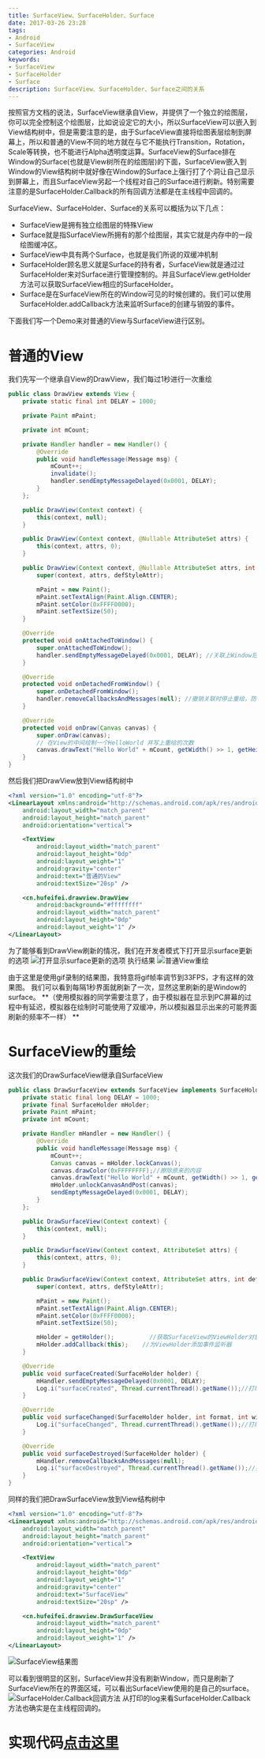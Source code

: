 ```yaml
---
title: SurfaceView、SurfaceHolder、Surface
date: 2017-03-26 23:28
tags:
- Android
- SurfaceView
categories: Android
keywords:
- SurfaceView
- SurfaceHolder
- Surface
description: SurfaceView、SurfaceHolder、Surface之间的关系
---
```


按照官方文档的说法，SurfaceView继承自View，并提供了一个独立的绘图层，你可以完全控制这个绘图层，比如说设定它的大小，所以SurfaceView可以嵌入到View结构树中，但是需要注意的是，由于SurfaceView直接将绘图表层绘制到屏幕上，所以和普通的View不同的地方就在与它不能执行Transition，Rotation，Scale等转换，也不能进行Alpha透明度运算。SurfaceView的Surface排在Window的Surface(也就是View树所在的绘图层)的下面，SurfaceView嵌入到Window的View结构树中就好像在Window的Surface上强行打了个洞让自己显示到屏幕上，而且SurfaceView另起一个线程对自己的Surface进行刷新。特别需要注意的是SurfaceHolder.Callback的所有回调方法都是在主线程中回调的。

SurfaceView、SurfaceHolder、Surface的关系可以概括为以下几点：
* SurfaceView是拥有独立绘图层的特殊View
* Surface就是指SurfaceView所拥有的那个绘图层，其实它就是内存中的一段绘图缓冲区。
* SurfaceView中具有两个Surface，也就是我们所说的双缓冲机制
* SurfaceHolder顾名思义就是Surface的持有者，SurfaceView就是通过过SurfaceHolder来对Surface进行管理控制的。并且SurfaceView.getHolder方法可以获取SurfaceView相应的SurfaceHolder。
* Surface是在SurfaceView所在的Window可见的时候创建的。我们可以使用SurfaceHolder.addCallback方法来监听Surface的创建与销毁的事件。


下面我们写一个Demo来对普通的View与SurfaceView进行区别。

# 普通的View
我们先写一个继承自View的DrawView，我们每过1秒进行一次重绘
```java
public class DrawView extends View {
    private static final int DELAY = 1000;

    private Paint mPaint;

    private int mCount;

    private Handler handler = new Handler() {
        @Override
        public void handleMessage(Message msg) {
            mCount++;
            invalidate();
            handler.sendEmptyMessageDelayed(0x0001, DELAY);
        }
    };

    public DrawView(Context context) {
        this(context, null);
    }

    public DrawView(Context context, @Nullable AttributeSet attrs) {
        this(context, attrs, 0);
    }

    public DrawView(Context context, @Nullable AttributeSet attrs, int defStyleAttr) {
        super(context, attrs, defStyleAttr);

        mPaint = new Paint();
        mPaint.setTextAlign(Paint.Align.CENTER);
        mPaint.setColor(0xFFFF0000);
        mPaint.setTextSize(50);
    }

    @Override
    protected void onAttachedToWindow() {
        super.onAttachedToWindow();
        handler.sendEmptyMessageDelayed(0x0001, DELAY); //关联上Window后开始每1000ms重绘一次
    }

    @Override
    protected void onDetachedFromWindow() {
        super.onDetachedFromWindow();
        handler.removeCallbacksAndMessages(null); //撤销关联时停止重绘，防止内存泄漏
    }

    @Override
    protected void onDraw(Canvas canvas) {
        super.onDraw(canvas);
        // 在View的中间绘制一个HelloWorld 并写上重绘的次数
        canvas.drawText("Hello World" + mCount, getWidth() >> 1, getHeight() >> 1, mPaint);
    }
}
```
然后我们把DrawView放到View结构树中
```xml
<?xml version="1.0" encoding="utf-8"?>
<LinearLayout xmlns:android="http://schemas.android.com/apk/res/android"
    android:layout_width="match_parent"
    android:layout_height="match_parent"
    android:orientation="vertical">

    <TextView
        android:layout_width="match_parent"
        android:layout_height="0dp"
        android:layout_weight="1"
        android:gravity="center"
        android:text="普通的View"
        android:textSize="20sp" />

    <cn.hufeifei.drawview.DrawView
        android:background="#ffffffff"
        android:layout_width="match_parent"
        android:layout_height="0dp"
        android:layout_weight="1" />
</LinearLayout>
```
为了能够看到DrawView刷新的情况，我们在开发者模式下打开显示surface更新的选项
![打开显示surface更新的选项](http://img-blog.csdn.net/20170326232425934?watermark/2/text/aHR0cDovL2Jsb2cuY3Nkbi5uZXQvSG9sbW9meQ==/font/5a6L5L2T/fontsize/400/fill/I0JBQkFCMA==/dissolve/70/gravity/SouthEast)
执行结果
![普通View重绘](http://img-blog.csdn.net/20170326232535259?watermark/2/text/aHR0cDovL2Jsb2cuY3Nkbi5uZXQvSG9sbW9meQ==/font/5a6L5L2T/fontsize/400/fill/I0JBQkFCMA==/dissolve/70/gravity/SouthEast)

由于这里是使用gif录制的结果图，我特意将gif帧率调节到33FPS，才有这样的效果图。
我们可以看到每隔1秒界面就刷新了一次，显然这里刷新的是Window的surface。
**（使用模拟器的同学需要注意了，由于模拟器在显示到PC屏幕的过程中有延迟，模拟器在绘制时可能使用了双缓冲，所以模拟器显示出来的可能界面刷新的频率不一样）
**
# SurfaceView的重绘
这次我们的DrawSurfaceView继承自SurfaceView
```java
public class DrawSurfaceView extends SurfaceView implements SurfaceHolder.Callback {
    private static final long DELAY = 1000;
    private final SurfaceHolder mHolder;
    private Paint mPaint;
    private int mCount;

    private Handler mHandler = new Handler() {
        @Override
        public void handleMessage(Message msg) {
            mCount++;
            Canvas canvas = mHolder.lockCanvas();
            canvas.drawColor(0xFFFFFFFF);//擦除原来的内容
            canvas.drawText("Hello World" + mCount, getWidth() >> 1, getHeight() >> 1, mPaint);
            mHolder.unlockCanvasAndPost(canvas);
            sendEmptyMessageDelayed(0x0001, DELAY);
        }
    };

    public DrawSurfaceView(Context context) {
        this(context, null);
    }

    public DrawSurfaceView(Context context, AttributeSet attrs) {
        this(context, attrs, 0);
    }

    public DrawSurfaceView(Context context, AttributeSet attrs, int defStyleAttr) {
        super(context, attrs, defStyleAttr);

        mPaint = new Paint();
        mPaint.setTextAlign(Paint.Align.CENTER);
        mPaint.setColor(0xFFFF0000);
        mPaint.setTextSize(50);

        mHolder = getHolder();          //获取SurfaceView的ViewHolder对象
        mHolder.addCallback(this);    //为ViewHolder添加事件监听器
    }

    @Override
    public void surfaceCreated(SurfaceHolder holder) {
        mHandler.sendEmptyMessageDelayed(0x0001, DELAY);
        Log.i("surfaceCreated", Thread.currentThread().getName());//打印当前线程的名字
    }

    @Override
    public void surfaceChanged(SurfaceHolder holder, int format, int width, int height) {
        Log.i("surfaceChanged", Thread.currentThread().getName());//打印当前线程的名字
    }

    @Override
    public void surfaceDestroyed(SurfaceHolder holder) {
        mHandler.removeCallbacksAndMessages(null);
        Log.i("surfaceDestroyed", Thread.currentThread().getName());//打印当前线程的名字
    }
}
```
同样的我们把DrawSurfaceView放到View结构树中
```xml
<?xml version="1.0" encoding="utf-8"?>
<LinearLayout xmlns:android="http://schemas.android.com/apk/res/android"
    android:layout_width="match_parent"
    android:layout_height="match_parent"
    android:orientation="vertical">

    <TextView
        android:layout_width="match_parent"
        android:layout_height="0dp"
        android:layout_weight="1"
        android:gravity="center"
        android:text="SurfaceView"
        android:textSize="20sp" />

    <cn.hufeifei.drawview.DrawSurfaceView
        android:layout_width="match_parent"
        android:layout_height="0dp"
        android:layout_weight="1" />
</LinearLayout>
```
![SurfaceView结果图](http://img-blog.csdn.net/20170326232725650?watermark/2/text/aHR0cDovL2Jsb2cuY3Nkbi5uZXQvSG9sbW9meQ==/font/5a6L5L2T/fontsize/400/fill/I0JBQkFCMA==/dissolve/70/gravity/SouthEast)

可以看到很明显的区别，SurfaceView并没有刷新Window，而只是刷新了SurfaceView所在的界面区域，可以看出SurfaceView使用的是自己的surface。
![SurfaceHolder.Callback回调方法](http://img-blog.csdn.net/20170326232803713?watermark/2/text/aHR0cDovL2Jsb2cuY3Nkbi5uZXQvSG9sbW9meQ==/font/5a6L5L2T/fontsize/400/fill/I0JBQkFCMA==/dissolve/70/gravity/SouthEast)
从打印的log来看SurfaceHolder.Callback方法也确实是在主线程回调的。


# 实现代码[点击这里](http://download.csdn.net/detail/holmofy/9794709)
